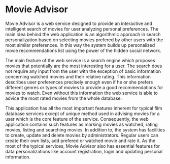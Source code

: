 # Movie Advisor

Movie Advisor is a web service designed to provide an interactive and intelligent search of movies for user analyzing personal preferences. The main idea behind the web application is an algorithmic approach in search personalization based on selecting movies prefered by other users with the most similar preferences. In this way the system builds up personalized movie recommendations list using the power of the hidden social network.


The main feature of the web service is a search engine which proposes movies that potentially are the most interesting for a user. The search does not require any input from the user with the exception of basic information concerning watched movies and their relative rating. This information describes user preferences precisely enough even if he or she prefers different genres or types of movies to provide a good recommendations for movies to watch. Even without this information the web service is able to advice the most rated movies from the whole database.


This application has all the most important features inherent for typical film database services except of unique method used in advising movies for a user which is the core feature of the service. Consequently, the web application contains such features as marking movies as watched, rating movies, listing and searching movies. In addition to, the system has facilities to create, update and delete movies by administrators. Regular users can create their own lists, add prefered or watched movie and rate it. As the most of the typical services, Movie Advisor also has essential features for data personalizations like account registration, login and updating personal information.

